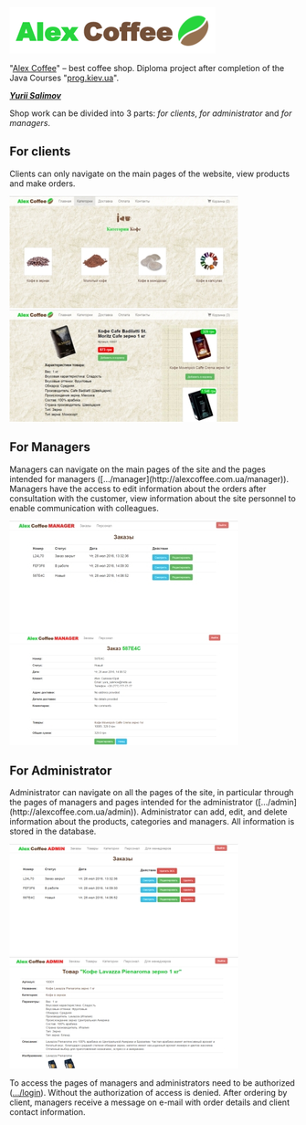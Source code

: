 [![Alex Coffee](screenshot/logo.png)](http://alexcoffee.com.ua)

"[Alex Coffee](http://alexcoffee.com.ua)" – best coffee shop. 
Diploma project after completion of the Java Courses "[prog.kiev.ua](http://prog.kiev.ua)".

[_**Yurii Salimov**_](https://www.linkedin.com/in/yurii-salimov)

Shop work can be divided into 3 parts: _for clients_, _for administrator_ and _for managers_.

<h2>For clients</h2>
Clients can only navigate on the main pages of the website, view products and make orders. 

[![Alex Coffee](screenshot/categories.jpg)](http://alexcoffee.com.ua)  [![Alex Coffee](screenshot/product.jpg)](http://alexcoffee.com.ua/product_10007)

<h2>For Managers</h2>
Managers can navigate on the main pages of the site and the pages intended for managers ([.../manager](http://alexcoffee.com.ua/manager)). Managers have the access to edit information about the orders after consultation with the customer, view information about the site personnel to enable communication with colleagues.

[![Alex Coffee](screenshot/manager_orders.jpg)](http://alexcoffee.com.ua/manager/orders)  [![Alex Coffee](screenshot/manager_order_view.jpg)](http://alexcoffee.com.ua/manager/orders)

<h2>For Administrator</h2>
Administrator can navigate on all the pages of the site, in particular through the pages of managers and pages intended for the administrator ([.../admin](http://alexcoffee.com.ua/admin)). Administrator can add, edit, and delete information about the products, categories and managers. All information is stored in the database.

[![Alex Coffee](screenshot/admin_orders.jpg)](http://alexcoffee.com.ua/admin/orders)  [![Alex Coffee](screenshot/admin_product_view.jpg)](http://alexcoffee.com.ua/admin/products)

To access the pages of managers and administrators need to be authorized ([.../login](http://alexcoffee.com.ua/login)). Without the authorization of access is denied. After ordering by client, managers receive a message on e-mail with order details and client contact information.

